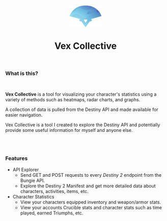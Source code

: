 <div align="center">
  <br>
  <img src="public/logo.png" width="100">
  <h1>Vex Collective</h1>
  <br>
</div>

### What is this?

<br>

**Vex Collective** is a tool for visualizing your character's statistics using a variety of methods such as heatmaps, radar charts, and graphs.

A collection of data is pulled from the Destiny API and made available for easier navigation.

Vex Collective is a tool I created to explore the Destiny API and potentially provide some useful information for myself and anyone else.

<br>

<h1></h1>

### Features

- API Explorer
  - Send GET and POST requests to every _Destiny 2_ endpoint from the Bungie API.
  - Explore the Destiny 2 Manifest and get more detailed data about characters, activities, items, etc.
- Character Statistics
  - View your characters equipped inventory and weapon/armor stats.
  - View your accounts Crucible stats and character stats such as time played, earned Triumphs, etc.
